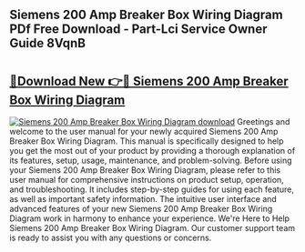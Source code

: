 ## Siemens 200 Amp Breaker Box Wiring Diagram PDf Free Download - Part-Lci Service Owner Guide 8VqnB

# <h2><a href="http://dfkmta.blite.top/?on=Siemens+200+Amp+Breaker+Box+Wiring+Diagram">🔗Download New 👉🔴 Siemens 200 Amp Breaker Box Wiring Diagram</a></h2>

[![Siemens 200 Amp Breaker Box Wiring Diagram download](https://i.imgur.com/lujVjoI.png)](http://dfkmta.blite.top/?on=Siemens+200+Amp+Breaker+Box+Wiring+Diagram)
Greetings and welcome to the user manual for your newly acquired Siemens 200 Amp Breaker Box Wiring Diagram. This manual is specifically designed to help you get the most out of your product by providing a thorough explanation of its features, setup, usage, maintenance, and problem-solving. Before using your Siemens 200 Amp Breaker Box Wiring Diagram, please refer to this user manual for comprehensive instructions on product setup, operation, and troubleshooting. It includes step-by-step guides for using each feature, as well as important safety information. The intuitive user interface and advanced features of your new Siemens 200 Amp Breaker Box Wiring Diagram work in harmony to enhance your experience. We're Here to Help Siemens 200 Amp Breaker Box Wiring Diagram. Our customer support team is ready to assist you with any questions or concerns.
